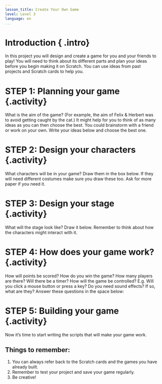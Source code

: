 ```yaml
---
lesson_title: Create Your Own Game
level: Level 3
language: en
...
```


# Introduction { .intro}
In this project you will design and create a game for you and your friends
to play! You will need to think about its different parts and plan your ideas before you begin making it on Scratch. You can use ideas from past projects and Scratch cards to help you.

# STEP 1: Planning your game {.activity}

What is the aim of the game? (For example, the aim of Felix & Herbert was to avoid getting caught by the cat.) It might help for you to think of as many ideas as you can then choose the best. You could brainstorm with a friend or work on your own. Write your ideas below and choose the best one.

# STEP 2: Design your characters {.activity}

What characters will be in your game? Draw them in the box below. If they will need different costumes make sure you draw these too. Ask for more paper if you need it.

# STEP 3: Design your stage {.activity}

What will the stage look like? Draw it below. Remember to think about how
the characters might interact with it.

# STEP 4: How does your game work? {.activity}

How will points be scored? How do you win the game? How many players are there? Will there be a timer?
How will the game be controlled? E.g. Will you click a mouse button or press a key? Do you need sound effects? If so, what are they?
Answer these questions in the space below:


# STEP 5: Building your game {.activity}

Now it’s time to start writing the scripts that will make your game work.

## Things to remember:

1. You can always refer back to the Scratch cards and the games you have already built.
2. Remember to test your project and save your game regularly. 
3. Be creative!
